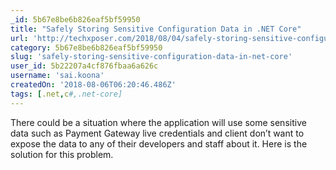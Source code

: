 ```yaml
---
_id: 5b67e8be6b826eaf5bf59950
title: "Safely Storing Sensitive Configuration Data in .NET Core"
url: 'http://techxposer.com/2018/08/04/safely-storing-sensitive-configuration-data-net-core/'
category: 5b67e8be6b826eaf5bf59950
slug: 'safely-storing-sensitive-configuration-data-in-net-core'
user_id: 5b22207a4cf876fbaa6a626c
username: 'sai.koona'
createdOn: '2018-08-06T06:20:46.486Z'
tags: [.net,c#,.net-core]
---
```


There could be a situation where the application will use some sensitive data such as Payment Gateway live credentials and client don’t want to expose the data to any of their developers and staff about it. Here is the solution for this problem.
